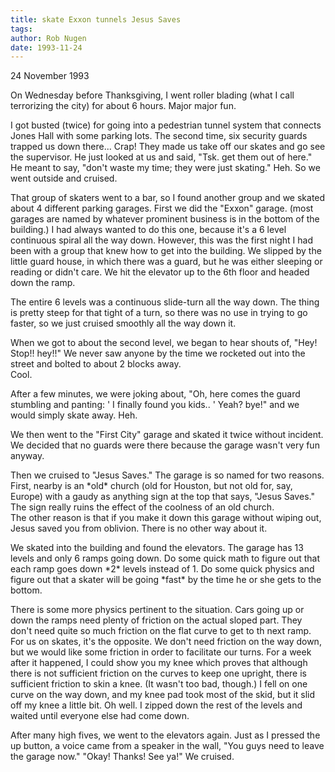 ```yaml
---
title: skate Exxon tunnels Jesus Saves
tags: 
author: Rob Nugen
date: 1993-11-24
---
```


<p class=date>24 November 1993</p>

<p>On Wednesday before Thanksgiving, I went roller blading (what I
call terrorizing the city) for about 6 hours.  Major major fun.</p>

<p>I got busted (twice) for going into a pedestrian tunnel system that
connects Jones Hall with some parking lots.  The second time, six
security guards trapped us down there...  Crap!  They made us take off
our skates and go see the supervisor.  He just looked at us and said,
"Tsk. get them out of here." He meant to say, "don't waste my time;
they were just skating."  Heh.  So we went outside and cruised.</p>

<p>That group of skaters went to a bar, so I found another group and
we skated about 4 different parking garages.  First we did the "Exxon"
garage. (most garages are named by whatever prominent business is in
the bottom of the building.)  I had always wanted to do this one,
because it's a 6 level continuous spiral all the way down.  However,
this was the first night I had been with a group that knew how to get
into the building. We slipped by the little guard house, in which
there was a guard, but he was either sleeping or reading or didn't
care.  We hit the elevator up to the 6th floor and headed down the
ramp.</p>

<p>The entire 6 levels was a continuous slide-turn all the way down.
The thing is pretty steep for that tight of a turn, so there was no
use in trying to go faster, so we just cruised smoothly all the way
down it.</p>

<p>When we got to about the second level, we began to hear shouts of,
"Hey!  Stop!!  hey!!"  We never saw anyone by the time we rocketed out
into the street and bolted to about 2 blocks away.
<br>Cool.<p>

<p>After a few minutes, we were joking about, "Oh, here comes the
guard stumbling and panting: '<puff> <puff> I finally <puff> found you
kids.. <puff>' Yeah? bye!" and we would simply skate away.  Heh.</p>

<p>We then went to the "First City" garage and skated it twice without
incident. We decided that no guards were there because the garage
wasn't very fun anyway.</p>

<p>Then we cruised to "Jesus Saves."  The garage is so named for two
reasons. First, nearby is an *old* church (old for Houston, but not
old for, say, Europe) with a gaudy as anything sign at the top
that says, "Jesus Saves." The sign really ruins the effect of the
coolness of an old church.
<br>The other reason is that if you make it down this garage without
wiping out, Jesus saved you from oblivion. There is no other way about
it.</p>

<p>We skated into the building and found the elevators.  The garage
has 13 levels and only 6 ramps going down.  Do some quick math to
figure out that each ramp goes down *2* levels instead of 1.  Do some
quick physics and figure out that a skater will be going *fast* by the
time he or she gets to the bottom.</p>

<p>There is some more physics pertinent to the situation.  Cars going
up or down the ramps need plenty of friction on the actual sloped
part.  They don't need quite so much friction on the flat curve to get
to th next ramp.  For us on skates, it's the opposite.  We don't need
friction on the way down, but we would like some friction in order to
facilitate our turns.  For a week after it happened, I could show you
my knee which proves that although there is not sufficient friction on
the curves to keep one upright, there is sufficient friction to skin a
knee.  (It wasn't too bad, though.)  I fell on one curve on the way
down, and my knee pad took most of the skid, but it slid off my knee a
little bit.  Oh well.  I zipped down the rest of the levels and waited
until everyone else had come down.</p>

<p>After many high fives, we went to the elevators again.  Just as I
pressed the up button, a voice came from a speaker in the wall, "You
guys need to leave the garage now."  "Okay!  Thanks!  See ya!"  We
cruised.</p>
